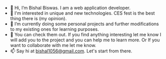 - 👋 Hi, I’m Bishal Biswas. I am a web application developer.  
- 👀 I'm interested in unique and new technologies. CES fest is the best thing there is (my opinion).  
- 🌱 I’m currently doing some personal projects and further modifications to my existing ones for learning purposes. 
- 💞️ You can check them out. If you find anything interesting let me know I will add you to the project and you can help me to learn more. Or If you want to collaborate with me let me know.  
- 📫 Say hi at bishal1056@gmail.com. Let's start from there. 

<!---
Bishal1056/Bishal1056 is a ✨ special ✨ repository because its `README.md` (this file) appears on your GitHub profile.
You can click the Preview link to take a look at your changes.
--->
